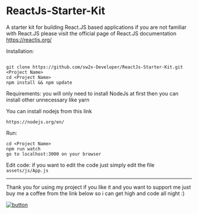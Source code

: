 # ReactJs-Starter-Kit

A starter kit for building React.JS based applications 
if you are not familiar with React.JS please visit the official page of React.JS documentation
https://reactjs.org/

Installation:

```

git clone https://github.com/sw2x-Developer/ReactJs-Starter-Kit.git <Project Name>
cd <Project Name>
npm install && npm update

```

Requirements:
you will only need to install NodeJs at first
then you can install other unnecessary like yarn

You can install nodejs from this link 

```
https://nodejs.org/en/
```


Run:

```
cd <Project Name>
npm run watch
go to localhost:3000 on your browser
```

Edit code:
if you want to edit the code 
just simply edit the file ``` assets/js/App.js ```

--------------------------------------------------------------------------------------------------------------------


Thank you for using my project if you like it and you want to support me 
just buy me a coffee from the link below so i can get high and code all night :)

[![button](https://www.buymeacoffee.com/assets/img/custom_images/orange_img.png)](https://www.buymeacoffee.com/2THRYiePv)
